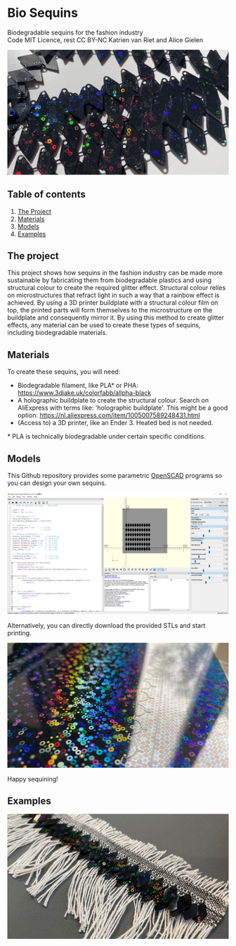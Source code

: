 # Bio Sequins
 Biodegradable sequins for the fashion industry  
 Code MIT Licence, rest CC BY-NC Katrien van Riet and Alice Gielen

![Sequins](https://github.com/kvriet/Bio-Sequins/blob/main/Images/sequins.gif?raw=true)

 ## Table of contents

1. [The Project](#project)
2. [Materials](#materials)
3. [Models](#models)
3. [Examples](#examples)

## The project <a name="project"></a>
This project shows how sequins in the fashion industry can be made more sustainable by fabricating them from biodegradable plastics and using structural colour to create the required glitter effect. Structural colour relies on microstructures that refract light in such a way that a rainbow effect is achieved. By using a 3D printer buildplate with a structural colour film on top, the printed parts will form themselves to the microstructure on the buildplate and consequently mirror it. By using this method to create glitter effects, any material can be used to create these types of sequins, including biodegradable materials. 

## Materials <a name="materials"></a>
To create these sequins, you will need:
* Biodegradable filament, like PLA* or PHA: <a href="https://www.3djake.uk/colorfabb/allpha-black">https://www.3djake.uk/colorfabb/allpha-black</a>
* A holographic buildplate to create the structural colour. Search on AliExpress with terms like: 'holographic buildplate'. This might be a good option: <a href="https://nl.aliexpress.com/item/1005007589248431.html">https://nl.aliexpress.com/item/1005007589248431.html</a>
* (Access to) a 3D printer, like an Ender 3. Heated bed is not needed.

\* PLA is technically biodegradable under certain specific conditions.

## Models <a name="models"></a>
This Github repository provides some parametric <a href="www.openscad.org">OpenSCAD</a> programs so you can design your own sequins.

![OpenSCAD](https://github.com/kvriet/Bio-Sequins/blob/main/Images/OpenSCAD%20interface.png?raw=true)

Alternatively, you can directly download the provided STLs and start printing.

![Buidplate_sequins](https://github.com/kvriet/Bio-Sequins/blob/main/Images/buildplate%20with%20outline%20of%20sequins.jpg?raw=true)

Happy sequining!

## Examples <a name="examples"></a>
![Sequins_loom](https://github.com/kvriet/Bio-Sequins/blob/main/Images/sequins%20woven%20on%20loom.jpg?raw=true)
